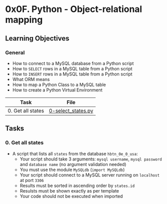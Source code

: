 # 0x0F. Python - Object-relational mapping

## Learning Objectives

### General

* How to connect to a MySQL database from a Python script
* How to `SELECT` rows in a MySQL table from a Python script
* How to `INSERT` rows in a MySQL table from a Python script
* What ORM means
* How to map a Python Class to a MySQL table
* How to create a Python Virtual Environment

| Task | File |
| ---- | ---- |
| 0. Get all states | [0-select_states.py](./0-select_states.py) |

## Tasks
### 0. Get all states
* A script that lists all `states` from the database `hbtn_0e_0_usa`:
	* Your script should take 3 arguments: `mysql username`, `mysql password` and `database name` (no argument validation needed)
	* You must use the module `MySQLdb` (`import MySQLdb`)
	* Your script should connect to a MySQL server running on `localhost` at port `3306`
	* Results must be sorted in ascending order by `states.id`
	* Resulsts must be shown exactly as per template
	* Your code should not be executed when imported
